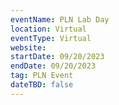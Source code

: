 ```yaml
---
eventName: PLN Lab Day
location: Virtual
eventType: Virtual
website: 
startDate: 09/20/2023
endDate: 09/20/2023
tag: PLN Event
dateTBD: false
---
```

